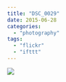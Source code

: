 ```yaml
---
title: "DSC_0029"
date: 2015-06-28
categories: 
  - "photography"
tags: 
  - "flickr"
  - "ifttt"
---
```


![](https://farm1.staticflickr.com/285/19031176159_2b3e2333cd_b.jpg)
